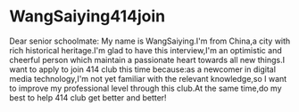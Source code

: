 # WangSaiying414join
Dear senior schoolmate:
  My name is WangSaiying.I'm from China,a city with rich historical heritage.I'm glad to have this interview,I'm an optimistic and cheerful person which maintain a passionate heart towards all new things.I want to apply to join 414 club this time because:as a newcomer in digital media technology,I'm not yet familiar with the relevant knowledge,so I want to improve my professional level through this club.At the same time,do my best to help 414 club get better and better!
